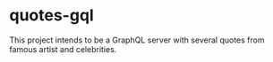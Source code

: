 # quotes-gql
This project intends to be a GraphQL server with several quotes from famous artist and celebrities.

